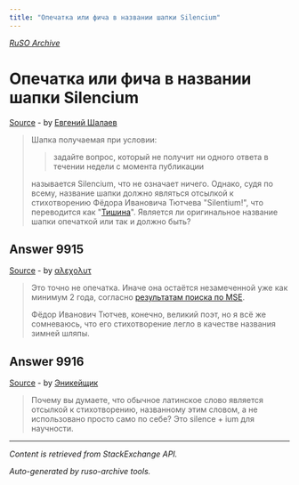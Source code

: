 ```yaml
---
title: "Опечатка или фича в названии шапки Silencium"
---
```

<p><i><a href="https://github.com/MSDN-WhiteKnight/ruso-archive/">RuSO Archive</a></i></p>
<h1>Опечатка или фича в названии шапки Silencium</h1>
<p><a href="https://ru.meta.stackoverflow.com/questions/9914/%d0%9e%d0%bf%d0%b5%d1%87%d0%b0%d1%82%d0%ba%d0%b0-%d0%b8%d0%bb%d0%b8-%d1%84%d0%b8%d1%87%d0%b0-%d0%b2-%d0%bd%d0%b0%d0%b7%d0%b2%d0%b0%d0%bd%d0%b8%d0%b8-%d1%88%d0%b0%d0%bf%d0%ba%d0%b8-silencium">Source</a> - by <a href="https://ru.meta.stackoverflow.com/users/249704/%d0%95%d0%b2%d0%b3%d0%b5%d0%bd%d0%b8%d0%b9-%d0%a8%d0%b0%d0%bb%d0%b0%d0%b5%d0%b2">Евгений Шалаев</a></p>
<blockquote>
<p>Шапка получаемая при условии:</p>

<blockquote>
  <p>задайте вопрос, который не получит ни одного ответа в течении недели с момента публикации</p>
</blockquote>

<p>называется Silencium, что не означает ничего. Однако, судя по всему, название шапки должно являться отсылкой к стихотворению Фёдора Ивановича Тютчева "Silentium!", что переводится как "<a href="https://ilibrary.ru/text/1281/p.1/index.html" rel="nofollow noreferrer">Тишина</a>". Является ли оригинальное название шапки опечаткой или так и должно быть? </p>

</blockquote>
<h2>Answer 9915</h2>
<p><a href="https://ru.meta.stackoverflow.com/a/9915/">Source</a> - by <a href="https://ru.meta.stackoverflow.com/users/176217/%ce%b1%ce%bb%ce%b5%cf%87%ce%bf%ce%bb%cf%85%cf%84">αλεχολυτ</a></p>
<blockquote>
<p>Это точно не опечатка. Иначе она остаётся незамеченной уже как минимум 2 года, согласно <a href="https://meta.stackexchange.com/search?tab=relevance&amp;q=Silencium">результатам поиска по MSE</a>.</p>

<p>Фёдор Иванович Тютчев, конечно, великий поэт, но я всё же сомневаюсь, что его стихотворение легло в качестве названия зимней шляпы.</p>

</blockquote>
<h2>Answer 9916</h2>
<p><a href="https://ru.meta.stackoverflow.com/a/9916/">Source</a> - by <a href="https://ru.meta.stackoverflow.com/users/282277/%d0%ad%d0%bd%d0%b8%d0%ba%d0%b5%d0%b9%d1%89%d0%b8%d0%ba">Эникейщик</a></p>
<blockquote>
<p>Почему вы думаете, что обычное латинское слово является отсылкой к стихотворению, названному этим словом, а не использовано просто само по себе? Это silence + ium для научности. </p>

</blockquote>
<hr/>
<p><i>Content is retrieved from StackExchange API. </i></p>
<p><i>Auto-generated by ruso-archive tools. </i></p>
